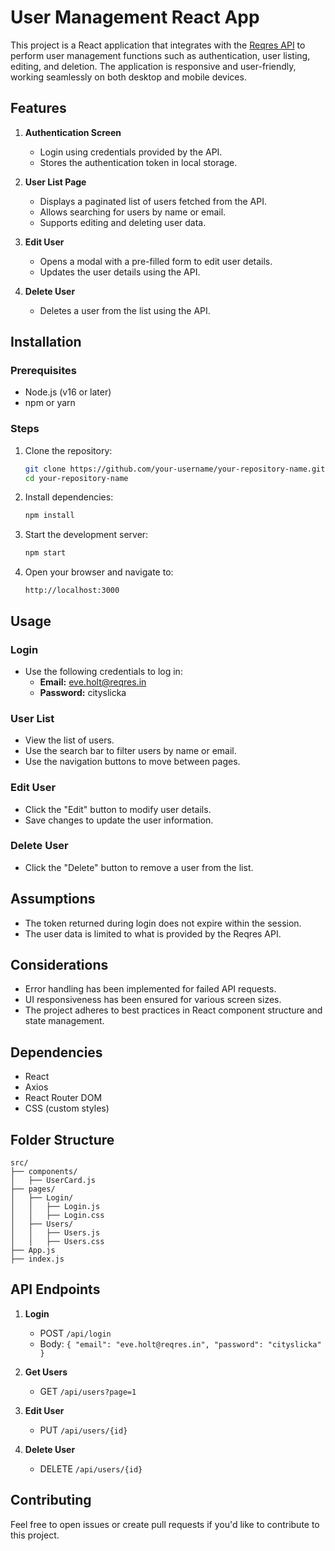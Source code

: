# User Management React App

This project is a React application that integrates with the [Reqres API](https://reqres.in/) to perform user management functions such as authentication, user listing, editing, and deletion. The application is responsive and user-friendly, working seamlessly on both desktop and mobile devices.

## Features

1. **Authentication Screen**
   - Login using credentials provided by the API.
   - Stores the authentication token in local storage.

2. **User List Page**
   - Displays a paginated list of users fetched from the API.
   - Allows searching for users by name or email.
   - Supports editing and deleting user data.

3. **Edit User**
   - Opens a modal with a pre-filled form to edit user details.
   - Updates the user details using the API.

4. **Delete User**
   - Deletes a user from the list using the API.

## Installation

### Prerequisites

- Node.js (v16 or later)
- npm or yarn

### Steps

1. Clone the repository:
   ```bash
   git clone https://github.com/your-username/your-repository-name.git
   cd your-repository-name
   ```

2. Install dependencies:
   ```bash
   npm install
   ```

3. Start the development server:
   ```bash
   npm start
   ```

4. Open your browser and navigate to:
   ```
   http://localhost:3000
   ```

## Usage

### Login
- Use the following credentials to log in:
  - **Email:** eve.holt@reqres.in
  - **Password:** cityslicka

### User List
- View the list of users.
- Use the search bar to filter users by name or email.
- Use the navigation buttons to move between pages.

### Edit User
- Click the "Edit" button to modify user details.
- Save changes to update the user information.

### Delete User
- Click the "Delete" button to remove a user from the list.

## Assumptions

- The token returned during login does not expire within the session.
- The user data is limited to what is provided by the Reqres API.

## Considerations

- Error handling has been implemented for failed API requests.
- UI responsiveness has been ensured for various screen sizes.
- The project adheres to best practices in React component structure and state management.

## Dependencies

- React
- Axios
- React Router DOM
- CSS (custom styles)

## Folder Structure

```
src/
├── components/
│   ├── UserCard.js
├── pages/
│   ├── Login/
│   │   ├── Login.js
│   │   ├── Login.css
│   ├── Users/
│   │   ├── Users.js
│   │   ├── Users.css
├── App.js
├── index.js
```

## API Endpoints

1. **Login**
   - POST `/api/login`
   - Body: `{ "email": "eve.holt@reqres.in", "password": "cityslicka" }`

2. **Get Users**
   - GET `/api/users?page=1`

3. **Edit User**
   - PUT `/api/users/{id}`

4. **Delete User**
   - DELETE `/api/users/{id}`

## Contributing

Feel free to open issues or create pull requests if you'd like to contribute to this project.
